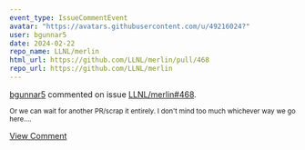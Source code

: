 ```yaml
---
event_type: IssueCommentEvent
avatar: "https://avatars.githubusercontent.com/u/49216024?"
user: bgunnar5
date: 2024-02-22
repo_name: LLNL/merlin
html_url: https://github.com/LLNL/merlin/pull/468
repo_url: https://github.com/LLNL/merlin
---
```


<a href='https://github.com/bgunnar5' target='_blank'>bgunnar5</a> commented on issue <a href='https://github.com/LLNL/merlin/pull/468' target='_blank'>LLNL/merlin#468</a>.

<small>Or we can wait for another PR/scrap it entirely. I don't mind too much whichever way we go here....</small>

<a href='https://github.com/LLNL/merlin/pull/468' target='_blank'>View Comment</a>